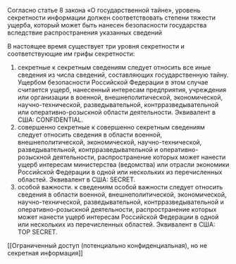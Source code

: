 Согласно статье 8 закона «О государственной тайне», уровень секретности информации должен соответствовать степени тяжести ущерба, который может быть нанесен безопасности государства вследствие распространения указанных сведений

В настоящее время существует три уровня секретности и соответствующие им грифы секретности:
1. секретные
	к секретным сведениям следует относить все иные сведения из числа сведений, составляющих государственную тайну. Ущербом безопасности Российской Федерации в этом случае считается ущерб, нанесенный интересам предприятия, учреждения или организации в военной, внешнеполитической, экономической, научно-технической, разведывательной, контрразведывательной или оперативно-розыскной области деятельности. Эквивалент в США: CONFIDENTIAL.
2. совершенно секретные
	к совершенно секретным сведениям следует относить сведения в области военной, внешнеполитической, экономической, научно-технической, разведывательной, контрразведывательной и оперативно-розыскной деятельности, распространение которых может нанести ущерб интересам министерства (ведомства) или отрасли экономики Российской Федерации в одной или нескольких из перечисленных областей. Эквивалент в США: SECRET.
3. особой важности.
	к сведениям особой важности следует относить сведения в области военной, внешнеполитической, экономической, научно-технической, разведывательной, контрразведывательной и оперативно-розыскной деятельности, распространение которых может нанести ущерб интересам Российской Федерации в одной или нескольких из перечисленных областей. Эквивалент в США: TOP SECRET.

[[Ограниченный доступ (потенциально конфиденциальная), но не секретная информация]]
